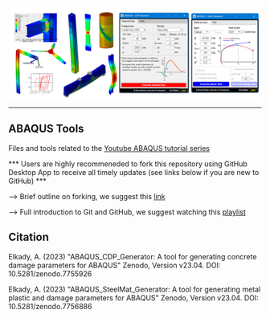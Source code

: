 <p align="center">
  <img width="500" src="Screenshot.png" alt="SRConED Explorer">
</p>

--------------

## ABAQUS Tools
Files and tools related to the [Youtube ABAQUS tutorial series](https://www.youtube.com/playlist?list=PLz_XdUL-6Y_k-LgmCKo5ejqRAGpfXPk23)

*** Users are highly recommeneded to fork this repository using GitHub Desktop App to receive all timely updates  (see links below if you are new to GitHub) *** 

--> Brief outline on forking, we suggest this [link](https://www.atlassian.com/git/tutorials/comparing-workflows/forking-workflow)

--> Full introduction to Git and GitHub, we suggest watching this [playlist](https://www.youtube.com/playlist?list=PLRqwX-V7Uu6ZF9C0YMKuns9sLDzK6zoiV)

## Citation

Elkady, A. (2023) "ABAQUS_CDP_Generator: A tool for generating concrete damage parameters for ABAQUS" Zenodo, Version v23.04. DOI: 10.5281/zenodo.7755926

Elkady, A. (2023) "ABAQUS_SteelMat_Generator: A tool for generating metal plastic and damage parameters for ABAQUS" Zenodo, Version v23.04. DOI: 10.5281/zenodo.7756886
